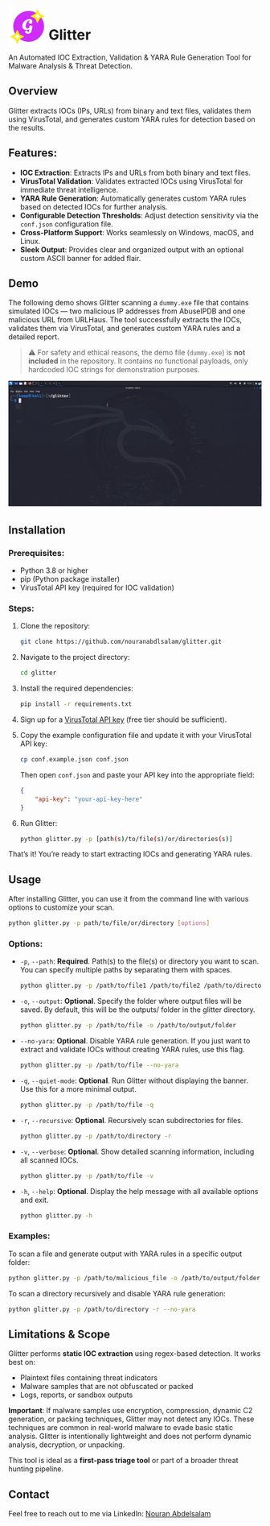 <img align="left" src="assets/logo.png" alt="Glitter Logo" height="80">

# Glitter


An Automated IOC Extraction, Validation & YARA Rule Generation Tool for Malware Analysis & Threat Detection.

## Overview
Glitter extracts IOCs (IPs, URLs) from binary and text files, validates them using VirusTotal, and generates custom YARA rules for detection based on the results.

## Features:
- **IOC Extraction**: Extracts IPs and URLs from both binary and text files.
- **VirusTotal Validation**: Validates extracted IOCs using VirusTotal for immediate threat intelligence.
- **YARA Rule Generation**: Automatically generates custom YARA rules based on detected IOCs for further analysis.
- **Configurable Detection Thresholds**: Adjust detection sensitivity via the `conf.json` configuration file.
- **Cross-Platform Support**: Works seamlessly on Windows, macOS, and Linux.
- **Sleek Output**: Provides clear and organized output with an optional custom ASCII banner for added flair.

## Demo

The following demo shows Glitter scanning a `dummy.exe` file that contains simulated IOCs — two malicious IP addresses from AbuseIPDB and one malicious URL from URLHaus. The tool successfully extracts the IOCs, validates them via VirusTotal, and generates custom YARA rules and a detailed report.

> ⚠️ For safety and ethical reasons, the demo file (`dummy.exe`) is **not included** in the repository. It contains no functional payloads, only hardcoded IOC strings for demonstration purposes.


![Glitter in Action](assets/demo.gif)

## Installation

### Prerequisites:
- Python 3.8 or higher
- pip (Python package installer)
- VirusTotal API key (required for IOC validation)

### Steps:

1. Clone the repository:
    ```bash
    git clone https://github.com/nouranabdlsalam/glitter.git
    ```

2. Navigate to the project directory:
    ```bash
    cd glitter
    ```

3. Install the required dependencies:
    ```bash
    pip install -r requirements.txt
    ```

4. Sign up for a [VirusTotal API key](https://www.virustotal.com/gui/my-apikey) (free tier should be sufficient).

5. Copy the example configuration file and update it with your VirusTotal API key:
    ```bash
    cp conf.example.json conf.json
    ```
    Then open `conf.json` and paste your API key into the appropriate field:
    ```json
    {
        "api-key": "your-api-key-here"
    }
    ```

6. Run Glitter:
    ```bash
    python glitter.py -p [path(s)/to/file(s)/or/directories(s)]
    ```

That’s it! You’re ready to start extracting IOCs and generating YARA rules.

## **Usage**

After installing Glitter, you can use it from the command line with various options to customize your scan.

```bash
python glitter.py -p path/to/file/or/directory [options]
```

### Options:
- `-p`, `--path`: **Required**. Path(s) to the file(s) or directory you want to scan. You can specify multiple paths by separating them with spaces.
   ```bash
  python glitter.py -p /path/to/file1 /path/to/file2 /path/to/directory
  ```
  
- `-o`, `--output`: **Optional**. Specify the folder where output files will be saved. By default, this will be the outputs/ folder in the glitter directory.
   ```bash
  python glitter.py -p /path/to/file -o /path/to/output/folder
  ```
  
- `--no-yara`: **Optional**. Disable YARA rule generation. If you just want to extract and validate IOCs without creating YARA rules, use this flag.
   ```bash
  python glitter.py -p /path/to/file --no-yara
   ```
  
- `-q`, `--quiet-mode`: **Optional**. Run Glitter without displaying the banner. Use this for a more minimal output.
   ```bash
  python glitter.py -p /path/to/file -q
  ```
  
- `-r`, `--recursive`: **Optional**. Recursively scan subdirectories for files.
   ```bash
  python glitter.py -p /path/to/directory -r
   ```
  
- `-v`, `--verbose`: **Optional**. Show detailed scanning information, including all scanned IOCs.
   ```bash
  python glitter.py -p /path/to/file -v
   ```
  
- `-h`, `--help`: **Optional**. Display the help message with all available options and exit.
   ```bash
   python glitter.py -h
  ```
  
### Examples:
To scan a file and generate output with YARA rules in a specific output folder:
```bash
python glitter.py -p /path/to/malicious_file -o /path/to/output/folder
```

To scan a directory recursively and disable YARA rule generation:
```bash
python glitter.py -p /path/to/directory -r --no-yara
```

## Limitations & Scope
Glitter performs **static IOC extraction** using regex-based detection. It works best on:
- Plaintext files containing threat indicators
- Malware samples that are not obfuscated or packed
- Logs, reports, or sandbox outputs

**Important**: If malware samples use encryption, compression, dynamic C2 generation, or packing techniques, Glitter may not detect any IOCs. These techniques are common in real-world malware to evade basic static analysis. Glitter is intentionally lightweight and does not perform dynamic analysis, decryption, or unpacking.

This tool is ideal as a **first-pass triage tool** or part of a broader threat hunting pipeline.

## **Contact**
Feel free to reach out to me via LinkedIn: [Nouran Abdelsalam](https://www.linkedin.com/in/nouranabdelsalam/)
